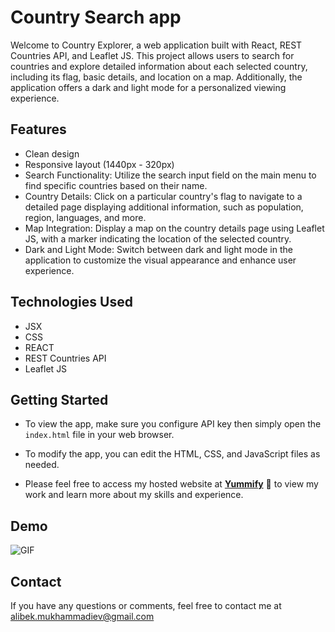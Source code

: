 # Country Search app

Welcome to Country Explorer, a web application built with React, REST Countries API, and Leaflet JS. This project allows users to search for countries and explore detailed information about each selected country, including its flag, basic details, and location on a map. Additionally, the application offers a dark and light mode for a personalized viewing experience.

## Features

- Clean design
- Responsive layout (1440px - 320px)
- Search Functionality: Utilize the search input field on the main menu to find specific countries based on their name.
- Country Details: Click on a particular country's flag to navigate to a detailed page displaying additional information, such as population, region, languages, and more.
- Map Integration: Display a map on the country details page using Leaflet JS, with a marker indicating the location of the selected country.
- Dark and Light Mode: Switch between dark and light mode in the application to customize the visual appearance and enhance user experience.

## Technologies Used

- JSX
- CSS
- REACT
- REST Countries API
- Leaflet JS

## Getting Started

- To view the app, make sure you configure API key then simply open the `index.html` file in your web browser.

- To modify the app, you can edit the HTML, CSS, and JavaScript files as needed.

- Please feel free to access my hosted website at [**Yummify**](https://yummify-food-recipe.netlify.app/) 🔗 to view my work and learn more about my skills and experience.


## Demo
![GIF](demo.gif)

## Contact

If you have any questions or comments, feel free to contact me at alibek.mukhammadiev@gmail.com
